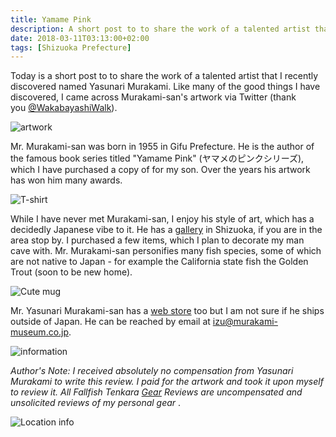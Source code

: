 ```yaml
---
title: Yamame Pink
description: A short post to to share the work of a talented artist that I recently discovered named Yasunari Murakami...
date: 2018-03-11T03:13:00+02:00
tags: [Shizuoka Prefecture]
---
```

<div class=“text-lg m-2”>
<p class="mb-2">Today is a short post to to share the work of a talented artist that I recently discovered named Yasunari Murakami. Like many of the good things I have discovered, I came across Murakami-san's artwork via Twitter (thank you <a href="https://twitter.com/WakabayashiWalk" target="_blank" rel="noopener noreferrer" class="text-red-500 hover:bg-red-500 hover:text-white">@WakabayashiWalk</a>).</p>

<img class="w-8/12 rounded-lg shadow-lg mx-auto" src="https://fallfish-tenkara-images.s3-us-west-1.amazonaws.com/FfT+-+Yamame+Pink/Yamame-Pink-shizuoka-artwork-Yasunari-Murakami-artwork.jpg" alt="artwork" />

<p class="mt-2 mb-2">Mr. Murakami-san was born in 1955 in Gifu Prefecture. He is the author of the famous book series titled "Yamame Pink" (ヤマメのピンクシリーズ), which I have purchased a copy of for my son. Over the years his artwork has won him many awards.</p>

<img class="w-8/12 rounded-lg shadow-lg mx-auto" src="https://fallfish-tenkara-images.s3-us-west-1.amazonaws.com/FfT+-+Yamame+Pink/Yamame-Pink-shizuoka-artwork-Yasunari-Murakami-tshirt.jpg" alt="T-shirt" />

<p class="mt-2 mb-2">While I have never met Murakami-san, I enjoy his style of art, which has a decidedly Japanese vibe to it. He has a <a href="https://www.google.co.jp/maps/place/Murakamiyasunari+Museum/@34.914015,139.106392,17z/data=!3m1!4b1!4m5!3m4!1s0x6019c34f6c172685:0x1c95d290d6f4217e!8m2!3d34.914015!4d139.108586?hl=en" target="_blank" rel="noopener">gallery</a> in Shizuoka, if you are in the area stop by. I purchased a few items, which I plan to decorate my man cave with. Mr. Murakami-san personifies many fish species, some of which are not native to Japan - for example the California state fish the Golden Trout (soon to be new home).</p>

<img class="w-8/12 rounded-lg shadow-lg mx-auto" src="https://fallfish-tenkara-images.s3-us-west-1.amazonaws.com/FfT+-+Yamame+Pink/Yamame-Pink-shizuoka-artwork-Yasunari-Murakami-mug.jpg" alt="Cute mug" />

<p class="mt-2 mb-2">Mr. Yasunari Murakami-san has a <a href="http://www.murakami-museum.co.jp/murakami_tuhan/tuhan.htm" target="_blank" rel="noopener" class="text-red-500 hover:bg-red-500 hover:text-white">web store</a> too but I am not sure if he ships outside of Japan. He can be reached by email at <a href="mailto:izu@murakami-museum.co.jp">izu@murakami-museum.co.jp</a>.</p>


<img class="w-8/12 rounded-lg shadow-lg mx-auto" src="https://fallfish-tenkara-images.s3-us-west-1.amazonaws.com/FfT+-+Yamame+Pink/Yamame-Pink-shizuoka-artwork-Yasunari-Murakami-info.jpg" alt="information" />

<em>Author's Note: I received absolutely no compensation from Yasunari Murakami to write this review. I paid for the artwork and took it upon myself to review it. All Fallfish Tenkara <a href="https://www.fallfishtenkara.com/tags/gear/" target="_blank" rel="noopener noreferrer" class="text-red-500 hover:bg-red-500 hover:text-white">Gear</a> Reviews are uncompensated and unsolicited reviews of my personal gear </em>.</p>

<img class="w-8/12 rounded-lg shadow-lg mx-auto mt-4" src="https://fallfish-tenkara-images.s3-us-west-1.amazonaws.com/FfT+-+Yamame+Pink/Yamame-Pink-shizuoka-artwork-Yasunari-Murakami-location.jpg" alt="Location info" />
</div>
